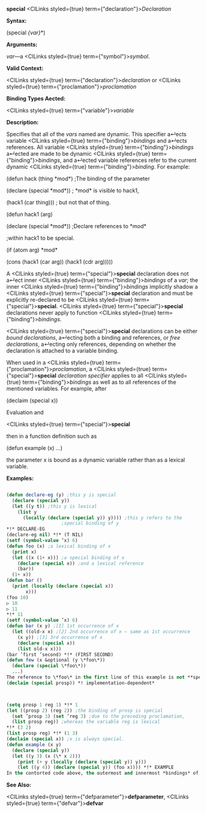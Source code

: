 **special** <ClLinks styled={true} term={"declaration"}><i>Declaration</i></ClLinks> 



**Syntax:** 



(special *\{var\}*\*) 



**Arguments:** 



*var*—a <ClLinks styled={true} term={"symbol"}><i>symbol</i></ClLinks>. 



**Valid Context:** 



<ClLinks styled={true} term={"declaration"}><i>declaration</i></ClLinks> or <ClLinks styled={true} term={"proclamation"}><i>proclamation</i></ClLinks> 



**Binding Types Aected:** 



<ClLinks styled={true} term={"variable"}><i>variable</i></ClLinks> 



**Description:** 



Specifies that all of the *vars* named are dynamic. This specifier a↵ects variable <ClLinks styled={true} term={"binding"}><i>bindings</i></ClLinks> and a↵ects references. All variable <ClLinks styled={true} term={"binding"}><i>bindings</i></ClLinks> a↵ected are made to be dynamic <ClLinks styled={true} term={"binding"}><i>bindings</i></ClLinks>, and a↵ected variable references refer to the current dynamic <ClLinks styled={true} term={"binding"}><i>binding</i></ClLinks>. For example: 



(defun hack (thing \*mod\*) ;The binding of the parameter 



(declare (special \*mod\*)) ; \*mod\* is visible to hack1, 



(hack1 (car thing))) ; but not that of thing. 



(defun hack1 (arg) 



(declare (special \*mod\*)) ;Declare references to \*mod\* 



;within hack1 to be special. 



(if (atom arg) \*mod\* 



(cons (hack1 (car arg)) (hack1 (cdr arg))))) 



A <ClLinks styled={true} term={"special"}><b>special</b></ClLinks> declaration does not a↵ect inner <ClLinks styled={true} term={"binding"}><i>bindings</i></ClLinks> of a *var*; the inner <ClLinks styled={true} term={"binding"}><i>bindings</i></ClLinks> implicitly shadow a <ClLinks styled={true} term={"special"}><b>special</b></ClLinks> declaration and must be explicitly re-declared to be <ClLinks styled={true} term={"special"}><b>special</b></ClLinks>. <ClLinks styled={true} term={"special"}><b>special</b></ClLinks> declarations never apply to function <ClLinks styled={true} term={"binding"}><i>bindings</i></ClLinks>. 



<ClLinks styled={true} term={"special"}><b>special</b></ClLinks> declarations can be either *bound declarations*, a↵ecting both a binding and references, or *free declarations*, a↵ecting only references, depending on whether the declaration is attached to a variable binding. 



When used in a <ClLinks styled={true} term={"proclamation"}><i>proclamation</i></ClLinks>, a <ClLinks styled={true} term={"special"}><b>special</b></ClLinks> *declaration specifier* applies to all <ClLinks styled={true} term={"binding"}><i>bindings</i></ClLinks> as well as to all references of the mentioned variables. For example, after 



(declaim (special x)) 



Evaluation and 



 



 



<ClLinks styled={true} term={"special"}><b>special</b></ClLinks> 



then in a function definition such as 



(defun example (x) ...) 



the parameter x is bound as a dynamic variable rather than as a lexical variable. 



**Examples:**
```lisp

(defun declare-eg (y) ;this y is special 
  (declare (special y)) 
  (let ((y t)) ;this y is lexical 
    (list y 
	  (locally (declare (special y)) y)))) ;this y refers to the 
					;special binding of y 
*!* DECLARE-EG 
(declare-eg nil) *!* (T NIL) 
(setf (symbol-value ’x) 6) 
(defun foo (x) ;a lexical binding of x 
  (print x) 
  (let ((x (1+ x))) ;a special binding of x 
    (declare (special x)) ;and a lexical reference 
    (bar)) 
  (1+ x)) 
(defun bar () 
  (print (locally (declare (special x)) 
	   x))) 
(foo 10) 
▷ 10 
▷ 11 
*!* 11 
(setf (symbol-value ’x) 6) 
(defun bar (x y) ;[1] 1st occurrence of x 
  (let ((old-x x) ;[2] 2nd occurrence of x – same as 1st occurrence 
	(x y)) ;[3] 3rd occurrence of x 
    (declare (special x)) 
    (list old-x x))) 
(bar ’first ’second) *!* (FIRST SECOND) 
(defun few (x &optional (y \*foo\*)) 
  (declare (special \*foo\*)) 
  ...) 
The reference to \*foo\* in the first line of this example is not **special** even though there is a **special** declaration in the second line. 
(declaim (special prosp)) *! implementation-dependent* 



(setq prosp 1 reg 1) *!* 1 
(let ((prosp 2) (reg 2)) ;the binding of prosp is special 
  (set ’prosp 3) (set ’reg 3) ;due to the preceding proclamation, 
  (list prosp reg)) ;whereas the variable reg is lexical 
*!* (3 2) 
(list prosp reg) *!* (1 3) 
(declaim (special x)) ;x is always special. 
(defun example (x y) 
  (declare (special y)) 
  (let ((y 3) (x (\* x 2))) 
    (print (+ y (locally (declare (special y)) y))) 
    (let ((y 4)) (declare (special y)) (foo x)))) *!* EXAMPLE 
In the contorted code above, the outermost and innermost *bindings* of y are dynamic, but the middle binding is lexical. The two arguments to + are di↵erent, one being the value, which is 3, of the lexical variable y, and the other being the value of the dynamic variable named y (a *binding* of which happens, coincidentally, to lexically surround it at an outer level). All the *bindings* of x and references to x are dynamic, however, because of the proclamation that x is always **special**. 

```
**See Also:** 



<ClLinks styled={true} term={"defparameter"}><b>defparameter</b></ClLinks>, <ClLinks styled={true} term={"defvar"}><b>defvar</b></ClLinks> 



